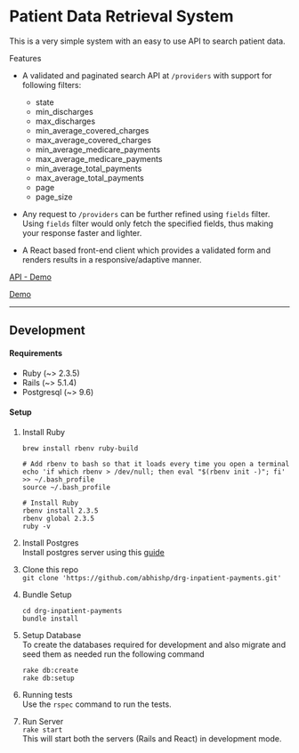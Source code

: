 # Patient Data Retrieval System

This is a very simple system with an easy to use API to search patient data.

Features
* A validated and paginated search API at `/providers` with support for following filters: 
  * state
  * min_discharges
  * max_discharges
  * min_average_covered_charges
  * max_average_covered_charges
  * min_average_medicare_payments
  * max_average_medicare_payments
  * min_average_total_payments
  * max_average_total_payments
  * page
  * page_size

* Any request to `/providers` can be further refined using `fields` filter. 
Using `fields` filter would only fetch the specified fields, thus making your response faster and lighter.

* A React based front-end client which provides a validated form and renders results in a responsive/adaptive manner.

[API - Demo](http://drg-inpatient-payments.us-west-1.elasticbeanstalk.com)

[Demo](http://drg-inpatient-payments.us-west-1.elasticbeanstalk.com)

-----

Development
------
#### Requirements

* Ruby (~> 2.3.5)
* Rails (~> 5.1.4)
* Postgresql (~> 9.6)

#### Setup
1. Install Ruby
    ```
    brew install rbenv ruby-build
    
    # Add rbenv to bash so that it loads every time you open a terminal
    echo 'if which rbenv > /dev/null; then eval "$(rbenv init -)"; fi' >> ~/.bash_profile
    source ~/.bash_profile
    
    # Install Ruby
    rbenv install 2.3.5
    rbenv global 2.3.5
    ruby -v
    ```
2. Install Postgres    
    Install postgres server using this [guide](https://gist.github.com/sgnl/609557ebacd3378f3b72)
    
3. Clone this repo    
    `git clone 'https://github.com/abhishp/drg-inpatient-payments.git'`
    
4. Bundle Setup   
    ```
    cd drg-inpatient-payments
    bundle install
    ```

5. Setup Database   
    To create the databases required for development and also migrate and seed them as needed run the following command
    ```
    rake db:create
    rake db:setup
    ```
    
6. Running tests    
   Use the `rspec` command to run the tests.
    
6. Run Server   
    `rake start`    
    This will start both the servers (Rails and React) in development mode.
